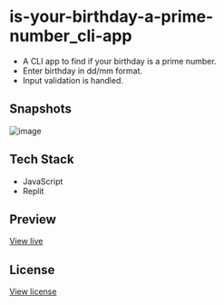# is-your-birthday-a-prime-number_cli-app

* A CLI app to find if your birthday is a prime number.
* Enter birthday in dd/mm format.
* Input validation is handled.

## Snapshots

![image](https://user-images.githubusercontent.com/27736288/208908559-0d33d6cf-0148-4ce1-9205-6c7cabb7dafc.png)

## Tech Stack

* JavaScript
* Replit

## Preview

[View live](https://replit.com/@gautamBm/Is-your-birth-day-a-prime-number?embed=1&output=1)

## License

[View license](https://github.com/gautam-balamurali/is-your-birthday-a-prime-number_cli-app/blob/main/LICENSE.md)
